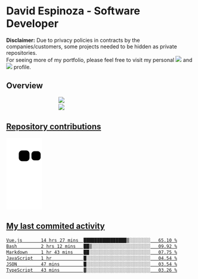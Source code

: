 # David Espinoza - Software Developer
<div id="links">
  <p>
    <strong>Disclaimer:</strong> Due to privacy policies in contracts by the companies/customers, some projects needed to be hidden as private repositories. <br />
For seeing more of my portfolio, please feel free to visit my personal <a href="https://davidespinoza.dev" target="_blank"><img src="https://img.shields.io/badge/website-000000?style=for-the-badge&logo=About.me&logoColor=white" target="_blank"></a> and <a href="https://www.linkedin.com/in/despinozap" target="_blank"><img src="https://img.shields.io/badge/LinkedIn-0077B5?style=for-the-badge&logo=linkedin&logoColor=white" target="_blank"></a> profile.
  </p>
</div>

## Overview

<div id="stats">
  <a href="https://github.com/despinozap">
  <img height="180em" style="margin: 0em 10em;" src="https://github-readme-stats.vercel.app/api?username=despinozap&show_icons=true&include_all_commits=true&count_private=true&theme=default"/>
  <img height="180em" style="margin: 0em 10em;" src="https://github-readme-stats.vercel.app/api/top-langs/?username=despinozap&layout=compact&langs_count=7&theme=default"/>
</div>
 
## Repository contributions
<div id="snake"> 

  ![Snake animation](https://github.com/despinozap/despinozap/blob/output/github-contribution-grid-snake.svg)
</div>

## My last commited activity
<!--START_SECTION:waka-->

```text
Vue.js       14 hrs 27 mins  ████████████████▒░░░░░░░░   65.10 %
Bash         2 hrs 12 mins   ██▒░░░░░░░░░░░░░░░░░░░░░░   09.92 %
Markdown     1 hr 43 mins    ██░░░░░░░░░░░░░░░░░░░░░░░   07.75 %
JavaScript   1 hr            █░░░░░░░░░░░░░░░░░░░░░░░░   04.54 %
JSON         47 mins         █░░░░░░░░░░░░░░░░░░░░░░░░   03.54 %
TypeScript   43 mins         ▓░░░░░░░░░░░░░░░░░░░░░░░░   03.26 %
```

<!--END_SECTION:waka-->
